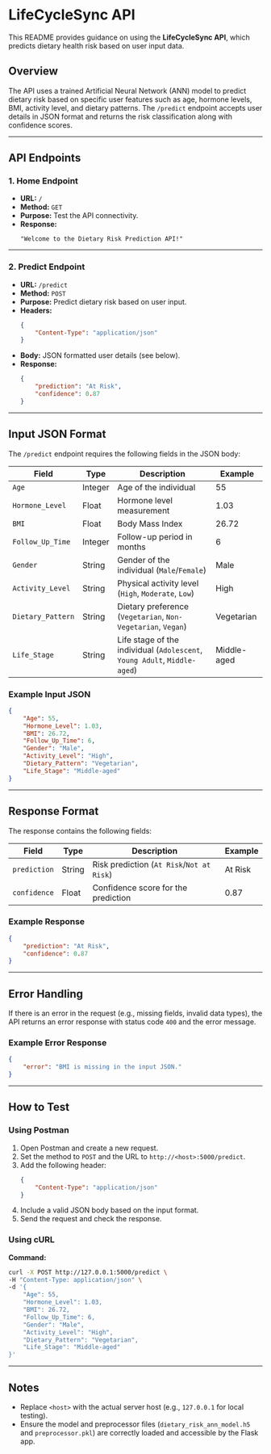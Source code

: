 # LifeCycleSync  API

This README provides guidance on using the **LifeCycleSync API**, which predicts dietary health risk based on user input data.

## Overview
The API uses a trained Artificial Neural Network (ANN) model to predict dietary risk based on specific user features such as age, hormone levels, BMI, activity level, and dietary patterns. The `/predict` endpoint accepts user details in JSON format and returns the risk classification along with confidence scores.

---

## API Endpoints

### **1. Home Endpoint**

- **URL:** `/`
- **Method:** `GET`
- **Purpose:** Test the API connectivity.
- **Response:**
  ```
  "Welcome to the Dietary Risk Prediction API!"
  ```

---

### **2. Predict Endpoint**

- **URL:** `/predict`
- **Method:** `POST`
- **Purpose:** Predict dietary risk based on user input.
- **Headers:**
  ```json
  {
      "Content-Type": "application/json"
  }
  ```
- **Body:** JSON formatted user details (see below).
- **Response:**
  ```json
  {
      "prediction": "At Risk",
      "confidence": 0.87
  }
  ```

---

## Input JSON Format

The `/predict` endpoint requires the following fields in the JSON body:

| Field             | Type     | Description                                    | Example          |
|-------------------|----------|------------------------------------------------|------------------|
| `Age`             | Integer  | Age of the individual                         | 55               |
| `Hormone_Level`   | Float    | Hormone level measurement                     | 1.03             |
| `BMI`             | Float    | Body Mass Index                               | 26.72            |
| `Follow_Up_Time`  | Integer  | Follow-up period in months                    | 6                |
| `Gender`          | String   | Gender of the individual (`Male`/`Female`)    | Male             |
| `Activity_Level`  | String   | Physical activity level (`High`, `Moderate`, `Low`) | High         |
| `Dietary_Pattern` | String   | Dietary preference (`Vegetarian`, `Non-Vegetarian`, `Vegan`) | Vegetarian |
| `Life_Stage`      | String   | Life stage of the individual (`Adolescent`, `Young Adult`, `Middle-aged`) | Middle-aged |

### Example Input JSON
```json
{
    "Age": 55,
    "Hormone_Level": 1.03,
    "BMI": 26.72,
    "Follow_Up_Time": 6,
    "Gender": "Male",
    "Activity_Level": "High",
    "Dietary_Pattern": "Vegetarian",
    "Life_Stage": "Middle-aged"
}
```

---

## Response Format

The response contains the following fields:

| Field         | Type   | Description                            | Example      |
|---------------|--------|----------------------------------------|--------------|
| `prediction`  | String | Risk prediction (`At Risk`/`Not at Risk`) | At Risk      |
| `confidence`  | Float  | Confidence score for the prediction     | 0.87         |

### Example Response
```json
{
    "prediction": "At Risk",
    "confidence": 0.87
}
```

---

## Error Handling

If there is an error in the request (e.g., missing fields, invalid data types), the API returns an error response with status code `400` and the error message.

### Example Error Response
```json
{
    "error": "BMI is missing in the input JSON."
}
```

---

## How to Test

### Using Postman
1. Open Postman and create a new request.
2. Set the method to `POST` and the URL to `http://<host>:5000/predict`.
3. Add the following header:
   ```json
   {
       "Content-Type": "application/json"
   }
   ```
4. Include a valid JSON body based on the input format.
5. Send the request and check the response.

### Using cURL
**Command:**
```bash
curl -X POST http://127.0.0.1:5000/predict \
-H "Content-Type: application/json" \
-d '{
    "Age": 55,
    "Hormone_Level": 1.03,
    "BMI": 26.72,
    "Follow_Up_Time": 6,
    "Gender": "Male",
    "Activity_Level": "High",
    "Dietary_Pattern": "Vegetarian",
    "Life_Stage": "Middle-aged"
}'
```

---

## Notes
- Replace `<host>` with the actual server host (e.g., `127.0.0.1` for local testing).
- Ensure the model and preprocessor files (`dietary_risk_ann_model.h5` and `preprocessor.pkl`) are correctly loaded and accessible by the Flask app.








